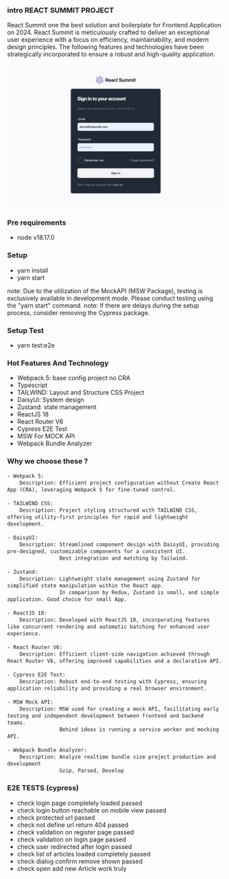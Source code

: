 ### intro REACT SUMMIT PROJECT
React Summit one the best solution and boilerplate for Frontend Application on 2024.
React Summit is meticulously crafted to deliver an exceptional user experience with a focus on efficiency, maintainability, and modern design principles. 
The following features and technologies have been strategically incorporated to ensure a robust and high-quality application.

![image description](public/demo.png)

### Pre requirements
- node v18.17.0

### Setup
- yarn install
- yarn start

note: Due to the utilization of the MockAPI (MSW Package), testing is exclusively available in development mode. Please conduct testing using the "yarn start" command.
note: If there are delays during the setup process, consider removing the Cypress package.

### Setup Test
- yarn test:e2e

### Hot Features And Technology
- Webpack 5: base config project no CRA
- Typescript
- TAILWIND: Layout and Structure CSS Project
- DaisyUi: System design
- Zustand: state management
- ReactJS 18
- React Router V6
- Cypress E2E Test
- MSW For MOCK API
- Webpack Bundle Analyzer

### Why we choose these ?
    - Webpack 5:
        Description: Efficient project configuration without Create React App (CRA), leveraging Webpack 5 for fine-tuned control.

    - TAILWIND CSS:
        Description: Project styling structured with TAILWIND CSS, offering utility-first principles for rapid and lightweight development.

    - DaisyUI:
        Description: Streamlined component design with DaisyUI, providing pre-designed, customizable components for a consistent UI.
                     Best integration and matching by Tailwind.

    - Zustand:
        Description: Lightweight state management using Zustand for simplified state manipulation within the React app.
                     In comparison by Redux, Zustand is small, and simple application. Good choice for small App.

    - ReactJS 18:
        Description: Developed with ReactJS 18, incorporating features like concurrent rendering and automatic batching for enhanced user experience.

    - React Router V6:
        Description: Efficient client-side navigation achieved through React Router V6, offering improved capabilities and a declarative API.

    - Cypress E2E Test:
        Description: Robust end-to-end testing with Cypress, ensuring application reliability and providing a real browser environment.

    - MSW Mock API:
        Description: MSW used for creating a mock API, facilitating early testing and independent development between frontend and backend teams.
                     Behind ideas is running a service worker and mocking API.
    
    - Webpack Bundle Analyzer:
        Description: Analyze realtime bundle size project production and development
                     Gzip, Parsed, Develop

### E2E TESTS (cypress)
- check login page completely loaded passed
- check login button reachable on mobile view passed
- check protected url passed
- check not define url return 404 passed
- check validation on register page passed
- check validation on login page passed
- check user redirected after login passed
- check list of articles loaded completely passed
- check dialog confirm remove shown passed
- check open add new Article work truly